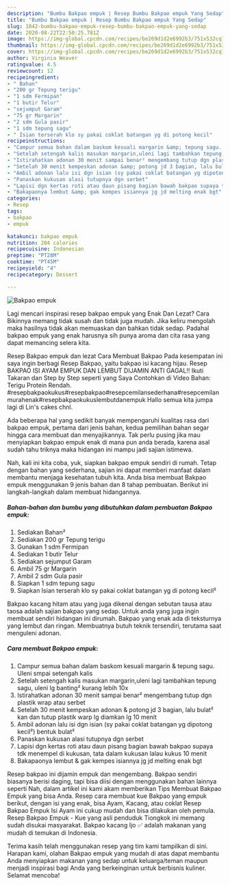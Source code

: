 ```yaml
---
description: "Bumbu Bakpao empuk | Resep Bumbu Bakpao empuk Yang Sedap"
title: "Bumbu Bakpao empuk | Resep Bumbu Bakpao empuk Yang Sedap"
slug: 1042-bumbu-bakpao-empuk-resep-bumbu-bakpao-empuk-yang-sedap
date: 2020-08-22T22:50:25.781Z
image: https://img-global.cpcdn.com/recipes/be269d1d2e6992b3/751x532cq70/bakpao-empuk-foto-resep-utama.jpg
thumbnail: https://img-global.cpcdn.com/recipes/be269d1d2e6992b3/751x532cq70/bakpao-empuk-foto-resep-utama.jpg
cover: https://img-global.cpcdn.com/recipes/be269d1d2e6992b3/751x532cq70/bakpao-empuk-foto-resep-utama.jpg
author: Virginia Weaver
ratingvalue: 4.5
reviewcount: 12
recipeingredient:
- " Bahan"
- "200 gr Tepung terigu"
- "1 sdm Fermipan"
- "1 butir Telur"
- "sejumput Garam"
- "75 gr Margarin"
- "2 sdm Gula pasir"
- "1 sdm tepung sagu"
- " Isian terserah klo sy pakai coklat batangan yg di potong kecil"
recipeinstructions:
- "Campur semua bahan dalam baskom kesuali margarin &amp; tepung sagu. Uleni smpai setengah kalis"
- "Setelah setengah kalis masukan margarin,uleni lagi tambahkan tepung sagu, uleni lg banting² kurang lebih 10x"
- "Istirahatkan adonan 30 menit sampai benar² mengembang tutup dgn plastik wrap atau serbet"
- "Setelah 30 menit kempeskan adonan &amp; potong jd 3 bagian, lalu bulat² kan dan tutup plastik warp lg diamkan lg 10 menit"
- "Ambil adonan lalu isi dgn isian (sy pakai coklat batangan yg dipotong kecil²) bentuk bulat²"
- "Panaskan kukusan alasi tutupnya dgn serbet"
- "Lapisi dgn kertas roti atau daun pisang bagian bawah bakpao supaya tdk menempel di kukusan, tata dalam kukusan lalau kukus 10 menit"
- "Bakapaonya lembut &amp; gak kempes isiannya jg jd melting enak bgt"
categories:
- Resep
tags:
- bakpao
- empuk

katakunci: bakpao empuk 
nutrition: 204 calories
recipecuisine: Indonesian
preptime: "PT28M"
cooktime: "PT45M"
recipeyield: "4"
recipecategory: Dessert

---
```



![Bakpao empuk](https://img-global.cpcdn.com/recipes/be269d1d2e6992b3/751x532cq70/bakpao-empuk-foto-resep-utama.jpg)

Lagi mencari inspirasi resep bakpao empuk yang Enak Dan Lezat? Cara Bikinnya memang tidak susah dan tidak juga mudah. Jika keliru mengolah maka hasilnya tidak akan memuaskan dan bahkan tidak sedap. Padahal bakpao empuk yang enak harusnya sih punya aroma dan cita rasa yang dapat memancing selera kita.

Resep Bakpao empuk dan lezat Cara Membuat Bakpao Pada kesempatan ini saya ingin berbagi Resep Bakpao, yaitu bakpao isi kacang hijau. Resep BAKPAO ISI AYAM EMPUK DAN LEMBUT DIJAMIN ANTI GAGAL!! Ikuti Takaran dan Step by Step seperti yang Saya Contohkan di Video Bahan: Terigu Protein Rendah. #resepbakpaokukus#resepbakpao#resepcemilansederhana#resepcemilanmurahenak#resepbakpaokukuslembutdanempuk Hallo semua kita jumpa lagi di Lin&#39;s cakes chnl.

Ada beberapa hal yang sedikit banyak mempengaruhi kualitas rasa dari bakpao empuk, pertama dari jenis bahan, kedua pemilihan bahan segar hingga cara membuat dan menyajikannya. Tak perlu pusing jika mau menyiapkan bakpao empuk enak di mana pun anda berada, karena asal sudah tahu triknya maka hidangan ini mampu jadi sajian istimewa.


Nah, kali ini kita coba, yuk, siapkan bakpao empuk sendiri di rumah. Tetap dengan bahan yang sederhana, sajian ini dapat memberi manfaat dalam membantu menjaga kesehatan tubuh kita. Anda bisa membuat Bakpao empuk menggunakan 9 jenis bahan dan 8 tahap pembuatan. Berikut ini langkah-langkah dalam membuat hidangannya.

<!--inarticleads1-->

##### Bahan-bahan dan bumbu yang dibutuhkan dalam pembuatan Bakpao empuk:

1. Sediakan  Bahan²
1. Sediakan 200 gr Tepung terigu
1. Gunakan 1 sdm Fermipan
1. Sediakan 1 butir Telur
1. Sediakan sejumput Garam
1. Ambil 75 gr Margarin
1. Ambil 2 sdm Gula pasir
1. Siapkan 1 sdm tepung sagu
1. Siapkan  Isian terserah klo sy pakai coklat batangan yg di potong kecil²


Bakpao kacang hitam atau yang juga dikenal dengan sebutan tausa atau taosa adalah sajian bakpao yang sedap. Untuk anda yang juga ingin membuat sendiri hidangan ini dirumah. Bakpao yang enak ada di teksturnya yang lembut dan ringan. Membuatnya butuh teknik tersendiri, terutama saat menguleni adonan. 

<!--inarticleads2-->

##### Cara membuat Bakpao empuk:

1. Campur semua bahan dalam baskom kesuali margarin &amp; tepung sagu. Uleni smpai setengah kalis
1. Setelah setengah kalis masukan margarin,uleni lagi tambahkan tepung sagu, uleni lg banting² kurang lebih 10x
1. Istirahatkan adonan 30 menit sampai benar² mengembang tutup dgn plastik wrap atau serbet
1. Setelah 30 menit kempeskan adonan &amp; potong jd 3 bagian, lalu bulat² kan dan tutup plastik warp lg diamkan lg 10 menit
1. Ambil adonan lalu isi dgn isian (sy pakai coklat batangan yg dipotong kecil²) bentuk bulat²
1. Panaskan kukusan alasi tutupnya dgn serbet
1. Lapisi dgn kertas roti atau daun pisang bagian bawah bakpao supaya tdk menempel di kukusan, tata dalam kukusan lalau kukus 10 menit
1. Bakapaonya lembut &amp; gak kempes isiannya jg jd melting enak bgt


Resep bakpao ini dijamin empuk dan mengembang. Bakpao sendiri biasanya berisi daging, tapi bisa diisi dengan menggunakan bahan lainnya seperti Nah, dalam artikel ini kami akam memberikan Tips Membuat Bakpao Empuk yang bisa Anda. Resep cara membuat kue Bakpao yang empuk berikut, dengan isi yang enak, bisa Ayam, Kacang, atau coklat Resep Bakpao Empuk Isi Ayam ini cukup mudah dan bisa dilakukan oleh pemula. Resep Bakpao Empuk - Kue yang asli penduduk Tiongkok ini memang sudah disukai masyarakat. Bakpao kacang Ijo ✅ adalah makanan yang mudah di temukan di Indonesia. 

Terima kasih telah menggunakan resep yang tim kami tampilkan di sini. Harapan kami, olahan Bakpao empuk yang mudah di atas dapat membantu Anda menyiapkan makanan yang sedap untuk keluarga/teman maupun menjadi inspirasi bagi Anda yang berkeinginan untuk berbisnis kuliner. Selamat mencoba!
